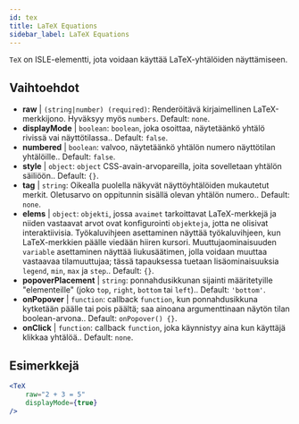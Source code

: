 ```yaml
---
id: tex
title: LaTeX Equations
sidebar_label: LaTeX Equations
---
```


`TeX` on ISLE-elementti, jota voidaan käyttää LaTeX-yhtälöiden näyttämiseen. 

## Vaihtoehdot

* __raw__ | `(string|number) (required)`: Renderöitävä kirjaimellinen LaTeX-merkkijono. Hyväksyy myös `numbers`. Default: `none`.
* __displayMode__ | `boolean`: `boolean`, joka osoittaa, näytetäänkö yhtälö rivissä vai näyttötilassa.. Default: `false`.
* __numbered__ | `boolean`: valvoo, näytetäänkö yhtälön numero näyttötilan yhtälöille.. Default: `false`.
* __style__ | `object`: `object` CSS-avain-arvopareilla, joita sovelletaan yhtälön säiliöön.. Default: `{}`.
* __tag__ | `string`: Oikealla puolella näkyvät näyttöyhtälöiden mukautetut merkit. Oletusarvo on oppitunnin sisällä olevan yhtälön numero.. Default: `none`.
* __elems__ | `object`: `objekti`, jossa `avaimet` tarkoittavat LaTeX-merkkejä ja niiden vastaavat arvot ovat konfigurointi `objekteja`, jotta ne olisivat interaktiivisia. Työkaluvihjeen asettaminen näyttää työkaluvihjeen, kun LaTeX-merkkien päälle viedään hiiren kursori. Muuttujaominaisuuden `variable` asettaminen näyttää liukusäätimen, jolla voidaan muuttaa vastaavaa tilamuuttujaa; tässä tapauksessa tuetaan lisäominaisuuksia `legend`, `min`, `max` ja `step`.. Default: `{}`.
* __popoverPlacement__ | `string`: ponnahdusikkunan sijainti määritetyille "elementeille" (joko `top`, `right`, `bottom` tai `left`).. Default: `'bottom'`.
* __onPopover__ | `function`: callback `function`, kun ponnahdusikkuna kytketään päälle tai pois päältä; saa ainoana argumenttinaan näytön tilan boolean-arvona.. Default: `onPopover() {}`.
* __onClick__ | `function`: callback `function`, joka käynnistyy aina kun käyttäjä klikkaa yhtälöä.. Default: `none`.


## Esimerkkejä

```jsx live
<TeX
    raw="2 + 3 = 5"
    displayMode={true}
/>
```



